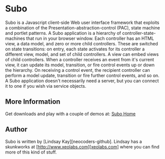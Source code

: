 # Subo
Subo is a Javascript client-side Web user interface framework that exploits a combination of the Presentation-abstraction-control (PAC), state machine and portlet patterns. A Subo application is a hierarchy of controller-state-machines that run in your browser window. Each controller has an HTML view, a data model, and zero or more child controllers. These are switched on state transitions: on entry, each state activates for its controller a different view, model, and set of child controllers. A view can embed views of child controllers. When a controller receives an event from it's current view, it can update its model, transition, or fire control events up or down the hierarchy. On receiving a control event, the recipient controller can perform a model update, transition or fire further control events, and so on. A Subo application doesn't necessarily need a server, but you can connect it to one if you wish via service objects.

## More Information
Get downloads and play with a couple of demos at: [Subo Home][subo-home]

## Author

Subo is written by [Lindsay Kay][neocoders-github]. Lindsay has a skunkworks at [http://www.xeolabs.com][xeolabs.com] where you can find more of this kind of stuff.

[subo-home]: http://www.xeolabs.com/portal/projects/subo
[xeolabs-github]: http://github.com/xeolabs
[xeolabs.com]: http://www.xeolabs.com

